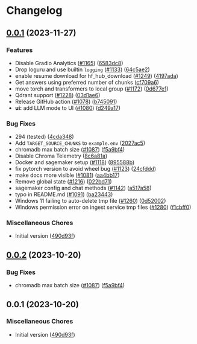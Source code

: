 # Changelog

## [0.0.1](https://github.com/lopagela/privateGPT/compare/v0.0.2...v0.0.1) (2023-11-27)


### Features

* Disable Gradio Analytics ([#1165](https://github.com/lopagela/privateGPT/issues/1165)) ([6583dc8](https://github.com/lopagela/privateGPT/commit/6583dc84c082773443fc3973b1cdf8095fa3fec3))
* Drop loguru and use builtin `logging` ([#1133](https://github.com/lopagela/privateGPT/issues/1133)) ([64c5ae2](https://github.com/lopagela/privateGPT/commit/64c5ae214a9520151c9c2d52ece535867d799367))
* enable resume download for hf_hub_download ([#1249](https://github.com/lopagela/privateGPT/issues/1249)) ([4197ada](https://github.com/lopagela/privateGPT/commit/4197ada6267c822f32c1d7ba2be6e7ce145a3404))
* Get answers using preferred number of chunks ([cf709a6](https://github.com/lopagela/privateGPT/commit/cf709a6b7a951fc333ef5a089b24179ca660469b))
* move torch and transformers to local group ([#1172](https://github.com/lopagela/privateGPT/issues/1172)) ([0d677e1](https://github.com/lopagela/privateGPT/commit/0d677e10b970aec222ec04837d0f08f1631b6d4a))
* Qdrant support ([#1228](https://github.com/lopagela/privateGPT/issues/1228)) ([03d1ae6](https://github.com/lopagela/privateGPT/commit/03d1ae6d70dffdd2411f0d4e92f65080fff5a6e2))
* Release GitHub action ([#1078](https://github.com/lopagela/privateGPT/issues/1078)) ([b745091](https://github.com/lopagela/privateGPT/commit/b7450911b25b0b70528fd4b620cffb90766e3448))
* **ui:** add LLM mode to UI ([#1080](https://github.com/lopagela/privateGPT/issues/1080)) ([d249a17](https://github.com/lopagela/privateGPT/commit/d249a17c330abd122e4988d35d94bcc2df980700))


### Bug Fixes

* 294 (tested) ([4cda348](https://github.com/lopagela/privateGPT/commit/4cda348cf87f56ff237e376b03732b1b47a99215))
* Add `TARGET_SOURCE_CHUNKS` to `example.env` ([2027ac5](https://github.com/lopagela/privateGPT/commit/2027ac563b6606199563632191b65f5105af8ebe))
* chromadb max batch size ([#1087](https://github.com/lopagela/privateGPT/issues/1087)) ([f5a9bf4](https://github.com/lopagela/privateGPT/commit/f5a9bf4e374b2d4c76438cf8a97cccf222ec8e6f))
* Disable Chroma Telemetry ([8c6a81a](https://github.com/lopagela/privateGPT/commit/8c6a81a07fc9c800d53f62a33f5ae3b5247a22a6))
* Docker and sagemaker setup ([#1118](https://github.com/lopagela/privateGPT/issues/1118)) ([895588b](https://github.com/lopagela/privateGPT/commit/895588b82a06c2bc71a9e22fb840c7f6442a3b5b))
* fix pytorch version to avoid wheel bug ([#1123](https://github.com/lopagela/privateGPT/issues/1123)) ([24cfddd](https://github.com/lopagela/privateGPT/commit/24cfddd60f74aadd2dade4c63f6012a2489938a1))
* make docs more visible ([#1081](https://github.com/lopagela/privateGPT/issues/1081)) ([aa4bb17](https://github.com/lopagela/privateGPT/commit/aa4bb17a2e6a797b450fa11a45e0b0528b8efecf))
* Remove global state ([#1216](https://github.com/lopagela/privateGPT/issues/1216)) ([022bd71](https://github.com/lopagela/privateGPT/commit/022bd718e3dfc197027b1e24fb97e5525b186db4))
* sagemaker config and chat methods ([#1142](https://github.com/lopagela/privateGPT/issues/1142)) ([a517a58](https://github.com/lopagela/privateGPT/commit/a517a588c4927aa5c5c2a93e4f82a58f0599d251))
* typo in README.md ([#1091](https://github.com/lopagela/privateGPT/issues/1091)) ([ba23443](https://github.com/lopagela/privateGPT/commit/ba23443a70d323cd4f9a242b33fd9dce1bacd2db))
* Windows 11 failing to auto-delete tmp file ([#1260](https://github.com/lopagela/privateGPT/issues/1260)) ([0d52002](https://github.com/lopagela/privateGPT/commit/0d520026a3d5b08a9b8487be992d3095b21e710c))
* Windows permission error on ingest service tmp files ([#1280](https://github.com/lopagela/privateGPT/issues/1280)) ([f1cbff0](https://github.com/lopagela/privateGPT/commit/f1cbff0fb7059432d9e71473cbdd039032dab60d))


### Miscellaneous Chores

* Initial version ([490d93f](https://github.com/lopagela/privateGPT/commit/490d93fdc1977443c92f6c42e57a1c585aa59430))

## [0.0.2](https://github.com/imartinez/privateGPT/compare/v0.0.1...v0.0.2) (2023-10-20)


### Bug Fixes

* chromadb max batch size ([#1087](https://github.com/imartinez/privateGPT/issues/1087)) ([f5a9bf4](https://github.com/imartinez/privateGPT/commit/f5a9bf4e374b2d4c76438cf8a97cccf222ec8e6f))

## 0.0.1 (2023-10-20)

### Miscellaneous Chores

* Initial version ([490d93f](https://github.com/imartinez/privateGPT/commit/490d93fdc1977443c92f6c42e57a1c585aa59430))
